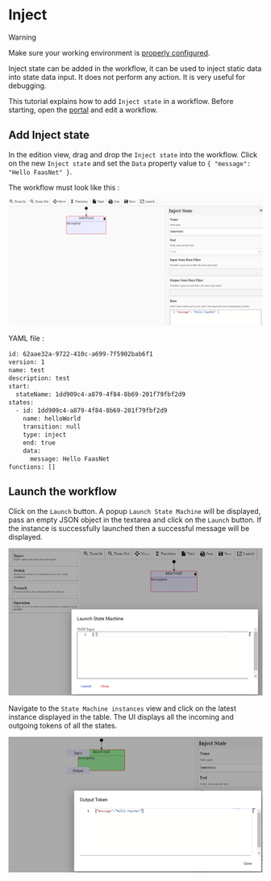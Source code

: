 # Inject

> [!WARNING]
> Make sure your working environment is [properly configured](/documentation/gettingstarted/index.html).

Inject state can be added in the workflow, it can be used to inject static data into state data input. It does not perform any action. It is very useful for debugging.

This tutorial explains how to add `Inject state` in a workflow. Before starting, open the [portal](http://localhost:30003/statemachines) and edit a workflow.

## Add Inject state

In the edition view, drag and drop the `Inject state` into the workflow.
Click on the new `Inject state` and set the `Data` property value to `{ "message": "Hello FaasNet" }`.

The workflow must look like this :

![Workflow](images/inject1.png)

YAML file :

```
id: 62aae32a-9722-410c-a699-7f5902bab6f1
version: 1
name: test
description: test
start:
  stateName: 1dd909c4-a879-4f84-8b69-201f79fbf2d9
states:
  - id: 1dd909c4-a879-4f84-8b69-201f79fbf2d9
    name: helloWorld
    transition: null
    type: inject
    end: true
    data:
      message: Hello FaasNet
functions: []
```

## Launch the workflow

Click on the `Launch` button. A popup `Launch State Machine` will be displayed, pass an empty JSON object in the textarea and click on the `Launch` button.
If the instance is successfully launched then a successful message will be displayed.

![Launch](images/inject2.png)

Navigate to the `State Machine instances` view and click on the latest instance displayed in the table. The UI displays all the incoming and outgoing tokens of all the states.

![View instance](images/inject3.png)